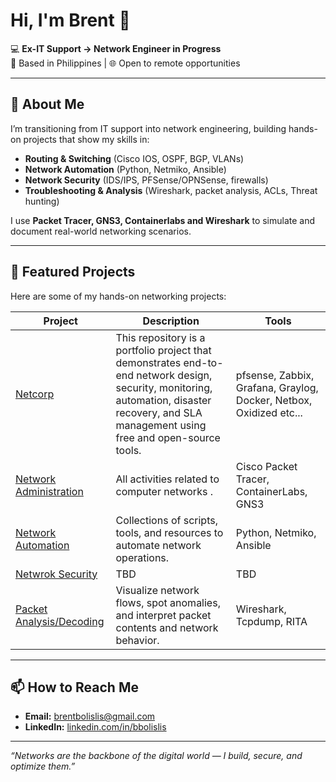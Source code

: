 # Hi, I'm Brent 👋

💻 **Ex-IT Support → Network Engineer in Progress**  
📍 Based in Philippines | 🌐 Open to remote opportunities  

---

## 🚀 About Me
I’m transitioning from IT support into network engineering, building hands-on projects that show my skills in:
- **Routing & Switching** (Cisco IOS, OSPF, BGP, VLANs)
- **Network Automation** (Python, Netmiko, Ansible)
- **Network Security** (IDS/IPS, PFSense/OPNSense, firewalls)
- **Troubleshooting & Analysis** (Wireshark, packet analysis, ACLs, Threat hunting)

I use **Packet Tracer, GNS3, Containerlabs and Wireshark** to simulate and document real-world networking scenarios.

---

## 📂 Featured Projects
Here are some of my hands-on networking projects:

| Project | Description | Tools |
|---------|-------------|-------|
| [Netcorp](https://github.com/bbolislis/netcorp-network) | This repository is a portfolio project that demonstrates end-to-end network design, security, monitoring, automation, disaster recovery, and SLA management using free and open-source tools. | pfsense, Zabbix, Grafana, Graylog, Docker, Netbox, Oxidized etc...|
| [Network Administration](https://github.com/bbolislis/Network-Administration) | All activities related to computer networks . | Cisco Packet Tracer, ContainerLabs, GNS3 |
| [Network Automation](https://github.com/bbolislis/Network-Automation) | Collections of scripts, tools, and resources to automate network operations. | Python, Netmiko, Ansible |
| [Netwrok Security](https://github.com/bbolislis/Network-Security) | TBD | TBD
| [Packet Analysis/Decoding](https://github.com/bbolislis/Packet-Analysis) | Visualize network flows, spot anomalies, and interpret packet contents and network behavior. | Wireshark, Tcpdump, RITA |

---

## 📫 How to Reach Me
- **Email:** brentbolislis@gmail.com
- **LinkedIn:** [linkedin.com/in/bbolislis](https://linkedin.com/in/bbolislis)

---

*“Networks are the backbone of the digital world — I build, secure, and optimize them.”*
